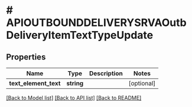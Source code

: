 # # APIOUTBOUNDDELIVERYSRVAOutbDeliveryItemTextTypeUpdate

## Properties

Name | Type | Description | Notes
------------ | ------------- | ------------- | -------------
**text_element_text** | **string** |  | [optional]

[[Back to Model list]](../../README.md#models) [[Back to API list]](../../README.md#endpoints) [[Back to README]](../../README.md)
